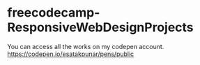 # freecodecamp-ResponsiveWebDesignProjects

You can access all the works on my codepen account.
https://codepen.io/esatakpunar/pens/public
